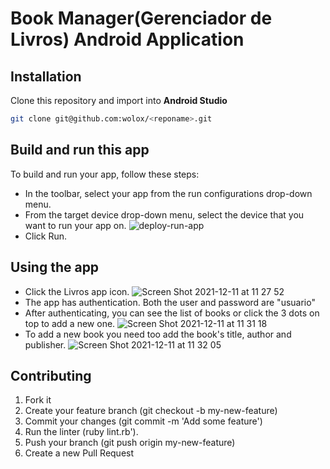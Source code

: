 # Book Manager(Gerenciador de Livros) Android Application

## Installation

Clone this repository and import into **Android Studio**
```bash
git clone git@github.com:wolox/<reponame>.git
```

## Build and run this app

To build and run your app, follow these steps:

- In the toolbar, select your app from the run configurations drop-down menu.
- From the target device drop-down menu, select the device that you want to run your app on.
![deploy-run-app](https://user-images.githubusercontent.com/69804490/145680057-8ea69323-4e2b-4f64-944b-be547c5c6c6d.png)
- Click Run.

## Using the app

- Click the Livros app icon.
![Screen Shot 2021-12-11 at 11 27 52](https://user-images.githubusercontent.com/69804490/145680161-d496e8bd-0aba-4289-96d8-6b91ba3bfc84.png)
- The app has authentication. Both the user and password are "usuario"
- After authenticating, you can see the list of books or click the 3 dots on top to add a new one.
![Screen Shot 2021-12-11 at 11 31 18](https://user-images.githubusercontent.com/69804490/145680262-ef99896b-82bd-41d5-9409-ea52ca0a4c02.png)
- To add a new book you need too add the book's title, author and publisher.
![Screen Shot 2021-12-11 at 11 32 05](https://user-images.githubusercontent.com/69804490/145680290-d0404c7d-13e9-4a32-ba20-448d7b226645.png)


## Contributing

1. Fork it
2. Create your feature branch (git checkout -b my-new-feature)
3. Commit your changes (git commit -m 'Add some feature')
4. Run the linter (ruby lint.rb').
5. Push your branch (git push origin my-new-feature)
6. Create a new Pull Request
